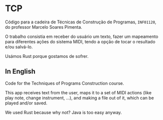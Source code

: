 # TCP

Código para a cadeira de Técnicas de Construção de Programas, `INF01120`, do professor Marcelo Soares Pimenta.

O trabalho consistia em receber do usuário um texto, fazer um mapeamento para diferentes ações do sistema MIDI, tendo a opção de tocar o resultado e/ou salvá-lo.

Usámos Rust porque gostamos de sofrer.

## In English

Code for the Techniques of Programs Construction course.

This app receives text from the user, maps it to a set of MIDI actions (like play note, change instrument, ...), and making a file out of it, which can be played and/or saved.

We used Rust because why not? Java is too easy anyway.
